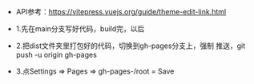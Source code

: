 - API参考：https://vitepress.vuejs.org/guide/theme-edit-link.html

- 1.先在main分支写好代码，build完，以后
- 2.把dist文件夹里打包好的代码，切换到gh-pages分支上，强制
    推送，git push -u origin gh-pages
- 3.点Settings => Pages => gh-pages-/root = Save